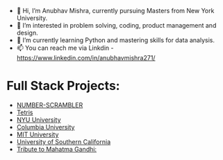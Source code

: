 - 👋 Hi, I’m Anubhav Mishra, currently pursuing Masters from New York University.
- 👀 I’m interested in problem solving, coding, product management and design.
- 🌱 I’m currently learning Python and mastering skills for data analysis.
- 📫 You can reach me via Linkdin - https://www.linkedin.com/in/anubhavmishra271/

 # Full Stack Projects: 

- [NUMBER-SCRAMBLER](https://mishra-anubhav.github.io/Number-Scrambler/)
- [Tetris](https://mishra-anubhav.github.io/JavaScript-Tetris/)
- <a href="https://mishra-anubhav.github.io/Universities-Report/university-nyu.html">NYU University</a><br>
- <a href="https://mishra-anubhav.github.io/Universities-Report/University-columbia.html">Columbia University</a><br>
- <a href="https://mishra-anubhav.github.io/Universities-Report/university-mit.html">MIT University</a><br>
- <a href="https://mishra-anubhav.github.io/Universities-Report/university-usc.html">University of Southern California</a><br>
- [Tribute to Mahatma Gandhi:](https://codepen.io/mishra-anubhav/full/wvwpbdB)

<!---
mishra-anubhav/mishra-anubhav is a ✨ special ✨ repository because its `README.md` (this file) appears on your GitHub profile.
You can click the Preview link to take a look at your changes.
--->
